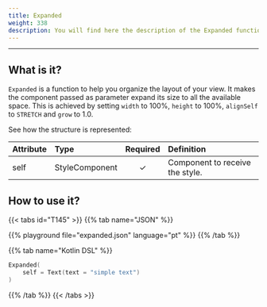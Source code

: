 ```yaml
---
title: Expanded
weight: 338
description: You will find here the description of the Expanded function and its attributes details
---
```


---


## What is it?

`Expanded` is a function to help you organize the layout of your view. It makes the component passed as parameter expand its size to all the available space. This is achieved by setting `width` to 100%, `height` to 100%, `alignSelf` to `STRETCH` and `grow` to 1.0.

See how the structure is represented:

| **Attribute** | **Type**  | Required | **Definition** |
| :----------- | :------------------------------------------------------------- | :---------: | :---------------------------------------------------------------------------------------------------------------- |
| self   | StyleComponent                                                |      ✓       | Component to receive the style. |


## How to use it?

{{< tabs id="T145" >}}
{{% tab name="JSON" %}}

<!-- json-playground:expanded.json
{
  "_beagleComponent_" : "beagle:text",
  "text" : "simple text",
  "style" : {
    "size" : {
      "width" : {
        "value" : 100.0,
        "type" : "PERCENT"
      },
      "height" : {
        "value" : 100.0,
        "type" : "PERCENT"
      }
    },
    "flex" : {
      "alignSelf" : "STRETCH",
      "grow" : 1.0
    }
  }
}
-->

{{% playground file="expanded.json" language="pt" %}}
{{% /tab %}}

{{% tab name="Kotlin DSL" %}}

```kotlin
Expanded(
    self = Text(text = "simple text")
)
```

{{% /tab %}}
{{< /tabs >}}
